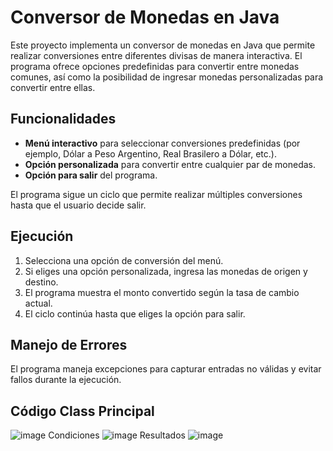 # Conversor de Monedas en Java

Este proyecto implementa un conversor de monedas en Java que permite realizar conversiones entre diferentes divisas de manera interactiva. 
El programa ofrece opciones predefinidas para convertir entre monedas comunes, así como la posibilidad de ingresar monedas personalizadas para convertir entre ellas.

## Funcionalidades
- **Menú interactivo** para seleccionar conversiones predefinidas (por ejemplo, Dólar a Peso Argentino, Real Brasilero a Dólar, etc.).
- **Opción personalizada** para convertir entre cualquier par de monedas.
- **Opción para salir** del programa.

El programa sigue un ciclo que permite realizar múltiples conversiones hasta que el usuario decide salir.

## Ejecución
1. Selecciona una opción de conversión del menú.
2. Si eliges una opción personalizada, ingresa las monedas de origen y destino.
3. El programa muestra el monto convertido según la tasa de cambio actual.
4. El ciclo continúa hasta que eliges la opción para salir.

## Manejo de Errores
El programa maneja excepciones para capturar entradas no válidas y evitar fallos durante la ejecución.

## Código Class Principal
![image](https://github.com/user-attachments/assets/3b2203e7-8b18-45a3-b5eb-a449854a6455)
Condiciones 
![image](https://github.com/user-attachments/assets/57f6275a-b76d-4037-8d8c-b4f5d2bb99ee)
Resultados
![image](https://github.com/user-attachments/assets/b1f1f138-570a-483b-b3f5-3adf51817971)


